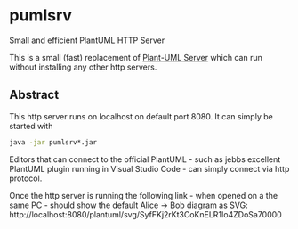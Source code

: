 # pumlsrv
Small and efficient PlantUML HTTP Server

This is a small (fast) replacement of [Plant-UML Server](https://github.com/plantuml/plantuml-server) which can run without installing any other http servers.

## Abstract
This http server runs on localhost on default port 8080. It can simply be started with
```cmd
java -jar pumlsrv*.jar
```

Editors that can connect to the official PlantUML - such as jebbs excellent PlantUML plugin running in Visual Studio Code - can simply connect via http protocol.

Once the http server is running the following link - when opened on a the same PC - should show the default Alice -> Bob diagram as SVG:
http://localhost:8080/plantuml/svg/SyfFKj2rKt3CoKnELR1Io4ZDoSa70000

